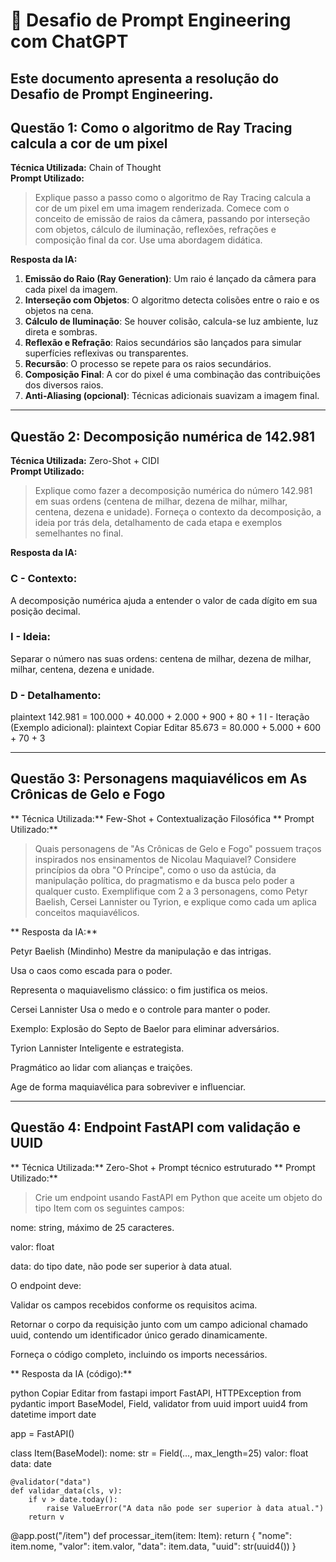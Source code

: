 # 🧠 Desafio de Prompt Engineering com ChatGPT

Este documento apresenta a resolução do **Desafio de Prompt Engineering**.
---

## Questão 1: Como o algoritmo de Ray Tracing calcula a cor de um pixel

**Técnica Utilizada:** Chain of Thought  
**Prompt Utilizado:**

> Explique passo a passo como o algoritmo de Ray Tracing calcula a cor de um pixel em uma imagem renderizada. Comece com o conceito de emissão de raios da câmera, passando por interseção com objetos, cálculo de iluminação, reflexões, refrações e composição final da cor. Use uma abordagem didática.

**Resposta da IA:**

1. **Emissão do Raio (Ray Generation)**: Um raio é lançado da câmera para cada pixel da imagem.
2. **Interseção com Objetos**: O algoritmo detecta colisões entre o raio e os objetos na cena.
3. **Cálculo de Iluminação**: Se houver colisão, calcula-se luz ambiente, luz direta e sombras.
4. **Reflexão e Refração**: Raios secundários são lançados para simular superfícies reflexivas ou transparentes.
5. **Recursão**: O processo se repete para os raios secundários.
6. **Composição Final**: A cor do pixel é uma combinação das contribuições dos diversos raios.
7. **Anti-Aliasing (opcional)**: Técnicas adicionais suavizam a imagem final.

---

## Questão 2: Decomposição numérica de 142.981

**Técnica Utilizada:** Zero-Shot + CIDI  
**Prompt Utilizado:**

> Explique como fazer a decomposição numérica do número 142.981 em suas ordens (centena de milhar, dezena de milhar, milhar, centena, dezena e unidade). Forneça o contexto da decomposição, a ideia por trás dela, detalhamento de cada etapa e exemplos semelhantes no final.

**Resposta da IA:**

### C - Contexto:
A decomposição numérica ajuda a entender o valor de cada dígito em sua posição decimal.

### I - Ideia:
Separar o número nas suas ordens: centena de milhar, dezena de milhar, milhar, centena, dezena e unidade.

### D - Detalhamento:
plaintext
142.981 = 100.000 + 40.000 + 2.000 + 900 + 80 + 1
I - Iteração (Exemplo adicional):
plaintext
Copiar
Editar
85.673 = 80.000 + 5.000 + 600 + 70 + 3

---

## Questão 3: Personagens maquiavélicos em As Crônicas de Gelo e Fogo

** Técnica Utilizada:** Few-Shot + Contextualização Filosófica
** Prompt Utilizado:**

> Quais personagens de "As Crônicas de Gelo e Fogo" possuem traços inspirados nos ensinamentos de Nicolau Maquiavel? Considere princípios da obra "O Príncipe", como o uso da astúcia, da manipulação política, do pragmatismo e da busca pelo poder a qualquer custo. Exemplifique com 2 a 3 personagens, como Petyr Baelish, Cersei Lannister ou Tyrion, e explique como cada um aplica conceitos maquiavélicos.

** Resposta da IA:**

Petyr Baelish (Mindinho)
Mestre da manipulação e das intrigas.

Usa o caos como escada para o poder.

Representa o maquiavelismo clássico: o fim justifica os meios.

Cersei Lannister
Usa o medo e o controle para manter o poder.

Exemplo: Explosão do Septo de Baelor para eliminar adversários.

Tyrion Lannister
Inteligente e estrategista.

Pragmático ao lidar com alianças e traições.

Age de forma maquiavélica para sobreviver e influenciar.

---

## Questão 4: Endpoint FastAPI com validação e UUID

** Técnica Utilizada:** Zero-Shot + Prompt técnico estruturado
** Prompt Utilizado:**

> Crie um endpoint usando FastAPI em Python que aceite um objeto do tipo Item com os seguintes campos:

 nome: string, máximo de 25 caracteres.

valor: float

data: do tipo date, não pode ser superior à data atual.

O endpoint deve:

Validar os campos recebidos conforme os requisitos acima.

Retornar o corpo da requisição junto com um campo adicional chamado uuid, contendo um identificador único gerado dinamicamente.

Forneça o código completo, incluindo os imports necessários.

** Resposta da IA (código):**

python
Copiar
Editar
from fastapi import FastAPI, HTTPException
from pydantic import BaseModel, Field, validator
from uuid import uuid4
from datetime import date

app = FastAPI()

class Item(BaseModel):
    nome: str = Field(..., max_length=25)
    valor: float
    data: date

    @validator("data")
    def validar_data(cls, v):
        if v > date.today():
            raise ValueError("A data não pode ser superior à data atual.")
        return v

@app.post("/item")
def processar_item(item: Item):
    return {
        "nome": item.nome,
        "valor": item.valor,
        "data": item.data,
        "uuid": str(uuid4())
    }
